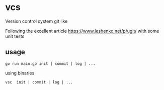 # vcs
Version control system git like

Following the excellent article https://www.leshenko.net/p/ugit/
with some unit tests


## usage

    go run main.go init | commit | log | ...
  
using binaries
  
    vsc  init | commit | log | ...
